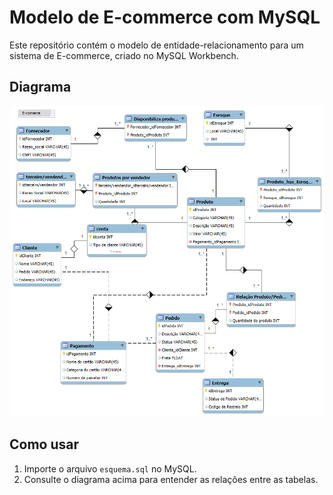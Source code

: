 # Modelo de E-commerce com MySQL

Este repositório contém o modelo de entidade-relacionamento para um sistema de E-commerce, criado no MySQL Workbench.

## Diagrama

![Diagrama do E-commerce](E-commerce.png)

## Como usar
1. Importe o arquivo `esquema.sql` no MySQL.
2. Consulte o diagrama acima para entender as relações entre as tabelas.

